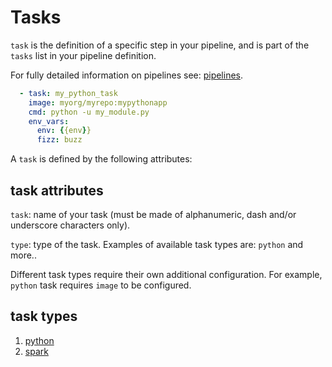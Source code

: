 <!--
Licensed to the Apache Software Foundation (ASF) under one
or more contributor license agreements.  See the NOTICE file
distributed with this work for additional information
regarding copyright ownership.  The ASF licenses this file
to you under the Apache License, Version 2.0 (the
"License"); you may not use this file except in compliance
with the License.  You may obtain a copy of the License at

  http://www.apache.org/licenses/LICENSE-2.0

Unless required by applicable law or agreed to in writing,
software distributed under the License is distributed on an
"AS IS" BASIS, WITHOUT WARRANTIES OR CONDITIONS OF ANY
KIND, either express or implied.  See the License for the
specific language governing permissions and limitations
under the License.
-->

# Tasks

`task` is the definition of a specific step in your pipeline, and is part of the `tasks` list
in your pipeline definition.

For fully detailed information on pipelines see: [pipelines](../pipelines.md).

```yaml
  - task: my_python_task
    image: myorg/myrepo:mypythonapp
    cmd: python -u my_module.py
    env_vars:
      env: {{env}}
      fizz: buzz
```

A `task` is defined by the following attributes:

## task attributes

`task`: name of your task (must be made of alphanumeric, dash and/or underscore characters only).

`type`: type of the task. Examples of available task types are: `python`
and more..

Different task types require their own additional configuration. For example, `python` task requires
`image` to be configured.

## task types

1. [python](python.md)
2. [spark](spark.md)

